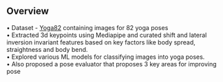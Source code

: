 ## Overview

• Dataset - [Yoga82](https://www.kaggle.com/datasets/akashrayhan/yoga-82) containing images for 82 yoga poses </br>
• Extracted 3d keypoints using Mediapipe and curated shift and lateral inversion invariant features based on key factors like body spread, straightness and body bend. </br>
• Explored various ML models for classifying images into yoga poses. </br>
• Also proposed a pose evaluator that proposes 3 key areas for improving pose
